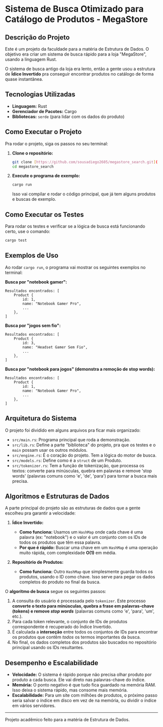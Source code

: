 # Sistema de Busca Otimizado para Catálogo de Produtos - MegaStore

##  Descrição do Projeto

Este é um projeto da faculdade para a matéria de Estrutura de Dados. O objetivo era criar um sistema de busca rápido para a loja "MegaStore", usando a linguagem Rust.

O sistema de busca antigo da loja era lento, então a gente usou a estrutura de **Ídice Invertido** pra conseguir encontrar produtos no catálogo de forma quase instantânea.

##  Tecnologias Utilizadas

* **Linguagem:** Rust
* **Gerenciador de Pacotes:** Cargo
* **Bibliotecas:** `serde` (para lidar com os dados do produto)

##  Como Executar o Projeto

Pra rodar o projeto, siga os passos no seu terminal:

1.  **Clone o repositório:**
    ```bash
    git clone [https://github.com/sousadiego2605/megastore_search.git](https://github.com/sousadiego2605/megastore_search.git)
    cd megastore_search
    ```

2.  **Execute o programa de exemplo:**
    ```bash
    cargo run
    ```
    Isso vai compilar e rodar o código principal, que já tem alguns produtos e buscas de exemplo.

##  Como Executar os Testes

Para rodar os testes e verificar se a lógica de busca está funcionando certo, use o comando:
```bash
cargo test
```

##  Exemplos de Uso

Ao rodar `cargo run`, o programa vai mostrar os seguintes exemplos no terminal:

**Busca por "notebook gamer":**
```
Resultados encontrados: [
    Product {
        id: 1,
        name: "Notebook Gamer Pro",
        ...
    },
]
```

**Busca por "jogos sem fio":**
```
Resultados encontrados: [
    Product {
        id: 3,
        name: "Headset Gamer Sem Fio",
        ...
    },
]
```

**Busca por "notebook para jogos" (demonstra a remoção de stop words):**
```
Resultados encontrados: [
    Product {
        id: 1,
        name: "Notebook Gamer Pro",
        ...
    },
]
```

##  Arquitetura do Sistema

O projeto foi dividido em alguns arquivos pra ficar mais organizado:
* `src/main.rs`: Programa principal que roda a demonstração.
* `src/lib.rs`: Define a parte "biblioteca" do projeto, pra que os testes e o `main` possam usar os outros módulos.
* `src/engine.rs`: É o coração do projeto. Tem a lógica do motor de busca.
* `src/models.rs`: Define como é a `struct` de um Produto.
* `src/tokenizer.rs`: Tem a função de tokenização, que processa os textos: converte para minúsculas, quebra em palavras e remove 'stop words' (palavras comuns como 'e', 'de', 'para') para tornar a busca mais precisa.

##  Algoritmos e Estruturas de Dados

A parte principal do projeto são as estruturas de dados que a gente escolheu pra garantir a velocidade:

1.  **Ídice Invertido:**
    * **Como funciona:** Usamos um `HashMap` onde cada chave é uma palavra (ex: "notebook") e o valor é um conjunto com os IDs de todos os produtos que têm essa palavra.
    * **Por que é rápido:** Buscar uma chave em um `HashMap` é uma operação muito rápida, com complexidade **O(1)** em média.

2.  **Repositório de Produtos:**
    * **Como funciona:** Outro `HashMap` que simplesmente guarda todos os produtos, usando o ID como chave. Isso serve para pegar os dados completos do produto no final da busca.

O **algoritmo de busca** segue os seguintes passos:
1.  A consulta do usuário é processada pelo `tokenizer`. Este processo **converte o texto para minúsculas, quebra a frase em palavras-chave (tokens) e remove *stop words*** (palavras comuns como 'e', 'para', 'um', etc.).
2.  Para cada token relevante, o conjunto de IDs de produtos correspondente é recuperado do Índice Invertido.
3.  É calculada a **interseção** entre todos os conjuntos de IDs para encontrar os produtos que contêm *todos* os termos importantes da busca.
4.  No final, os dados completos dos produtos são buscados no repositório principal usando os IDs resultantes.

##  Desempenho e Escalabilidade

* **Velocidade:** O sistema é rápido porque não precisa olhar produto por produto a cada busca. Ele vai direto nas palavras-chave do índice.
* **Memória:** O ponto negativo é que tudo fica guardado na memória RAM. Isso deixa o sistema rápido, mas consome mais memória.
* **Escalabilidade:** Para um site com milhões de produtos, o próximo passo seria salvar o índice em disco em vez de na memória, ou dividir o índice em vários servidores.

---
Projeto acadêmico feito para a matéria de Estrutura de Dados.
